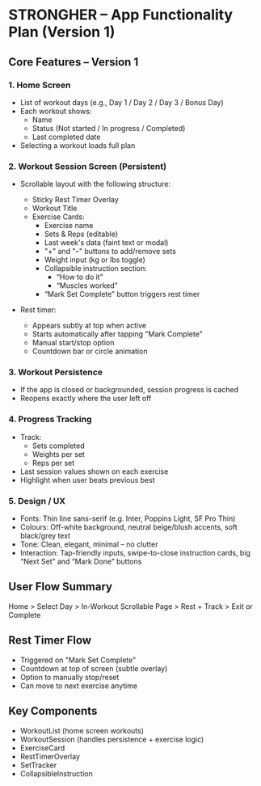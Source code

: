 # STRONGHER – App Functionality Plan (Version 1)

## Core Features – Version 1

### 1. Home Screen

- List of workout days (e.g., Day 1 / Day 2 / Day 3 / Bonus Day)
- Each workout shows:
  - Name
  - Status (Not started / In progress / Completed)
  - Last completed date
- Selecting a workout loads full plan

### 2. Workout Session Screen (Persistent)

- Scrollable layout with the following structure:
  - Sticky Rest Timer Overlay
  - Workout Title
  - Exercise Cards:
    - Exercise name
    - Sets & Reps (editable)
    - Last week's data (faint text or modal)
    - "+" and "–" buttons to add/remove sets
    - Weight input (kg or lbs toggle)
    - Collapsible instruction section:
      - “How to do it”
      - “Muscles worked”
    - “Mark Set Complete” button triggers rest timer

- Rest timer:
  - Appears subtly at top when active
  - Starts automatically after tapping "Mark Complete"
  - Manual start/stop option
  - Countdown bar or circle animation

### 3. Workout Persistence

- If the app is closed or backgrounded, session progress is cached
- Reopens exactly where the user left off

### 4. Progress Tracking

- Track:
  - Sets completed
  - Weights per set
  - Reps per set
- Last session values shown on each exercise
- Highlight when user beats previous best

### 5. Design / UX

- Fonts: Thin line sans-serif (e.g. Inter, Poppins Light, SF Pro Thin)
- Colours: Off-white background, neutral beige/blush accents, soft black/grey text
- Tone: Clean, elegant, minimal – no clutter
- Interaction: Tap-friendly inputs, swipe-to-close instruction cards, big “Next Set” and “Mark Done” buttons

## User Flow Summary

Home > Select Day > In-Workout Scrollable Page > Rest + Track > Exit or Complete

## Rest Timer Flow

- Triggered on "Mark Set Complete"
- Countdown at top of screen (subtle overlay)
- Option to manually stop/reset
- Can move to next exercise anytime

## Key Components

- WorkoutList (home screen workouts)
- WorkoutSession (handles persistence + exercise logic)
- ExerciseCard
- RestTimerOverlay
- SetTracker
- CollapsibleInstruction
